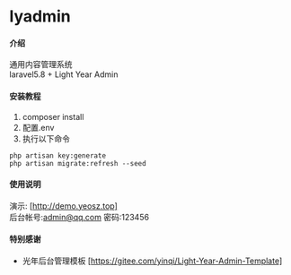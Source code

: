 # lyadmin

#### 介绍

通用内容管理系统  
laravel5.8 + Light Year Admin  

#### 安装教程

1. composer install
2. 配置.env
3. 执行以下命令
```
php artisan key:generate
php artisan migrate:refresh --seed
```

#### 使用说明

演示: [http://demo.yeosz.top]  
后台帐号:admin@qq.com 密码:123456

#### 特别感谢

- 光年后台管理模板 [https://gitee.com/yinqi/Light-Year-Admin-Template]
